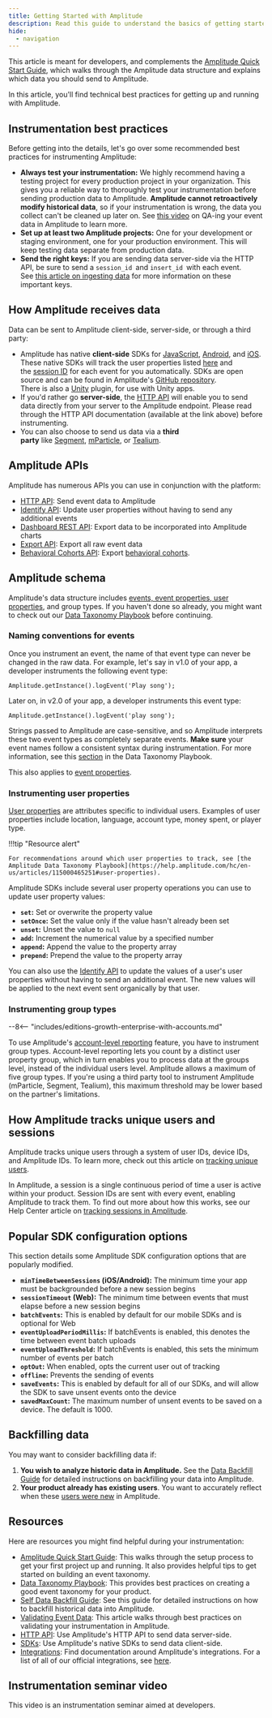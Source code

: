 ```yaml
---
title: Getting Started with Amplitude
description: Read this guide to understand the basics of getting started with Amplitude instrumentation.
hide: 
  - navigation
---
```


This article is meant for developers, and complements the [Amplitude Quick Start Guide](https://help.amplitude.com/hc/en-us/sections/201146908-Amplitude-Quick-Start-Guide), which walks through the Amplitude data structure and explains which data you should send to Amplitude.

In this article, you'll find technical best practices for getting up and running with Amplitude.

## Instrumentation best practices

Before getting into the details, let's go over some recommended best practices for instrumenting Amplitude:

- **Always test your instrumentation:** We highly recommend having a testing project for every production project in your organization. This gives you a reliable way to thoroughly test your instrumentation before sending production data to Amplitude. **Amplitude cannot retroactively modify historical data**, so if your instrumentation is wrong, the data you collect can't be cleaned up later on. See [this video](https://help.amplitude.com/hc/en-us/articles/115001574688-How-to-Validate-Your-Event-Data-in-Amplitude) on QA-ing your event data in Amplitude to learn more. 
- **Set up at least two Amplitude projects:** One for your development or staging environment, one for your production environment. This will keep testing data separate from production data. 
- **Send the right keys:** If you are sending data server-side via the HTTP API, be sure to send a `session_id `and `insert_id `with each event. See [this article on ingesting data](https://help.amplitude.com/hc/en-us/articles/204771828#optional-keys) for more information on these important keys.

## How Amplitude receives data

Data can be sent to Amplitude client-side, server-side, or through a third party:

- Amplitude has native **client-side** SDKs for [JavaScript](https://help.amplitude.com/hc/en-us/articles/115001361248), [Android](https://help.amplitude.com/hc/en-us/articles/115002935588-Android-SDK-Installation), and [iOS](https://help.amplitude.com/hc/en-us/articles/115002278527-iOS-SDK-Installation). These native SDKs will track the user properties listed [here](https://help.amplitude.com/hc/en-us/articles/215562387-Appendix-Amplitude-User-Property-Definitions) and the [session ID](https://help.amplitude.com/hc/en-us/articles/115002323627#session-id) for each event for you automatically. SDKs are open source and can be found in Amplitude's [GitHub repository](https://github.com/amplitude).\
    There is also a [Unity](https://help.amplitude.com/hc/en-us/articles/115002991968-Unity-Plugin-Installation) plugin, for use with Unity apps.
- If you'd rather go **server-side**, the [HTTP API](https://help.amplitude.com/hc/en-us/articles/360032842391-HTTP-API-V2) will enable you to send data directly from your server to the Amplitude endpoint. Please read through the HTTP API documentation (available at the link above) before instrumenting.
- You can also choose to send us data via a **third party** like [Segment](https://segment.com/), [mParticle](https://www.mparticle.com/), or [Tealium](https://tealium.com/). 

## Amplitude APIs

Amplitude has numerous APIs you can use in conjunction with the platform:

- [HTTP API](https://developers.amplitude.com/docs/http-api-v2): Send event data to Amplitude
- [Identify API](https://developers.amplitude.com/docs/identify-api): Update user properties without having to send any additional events
- [Dashboard REST API](https://developers.amplitude.com/docs/dashboard-rest-api): Export data to be incorporated into Amplitude charts
- [Export API](https://developers.amplitude.com/docs/export-api): Export all raw event data
- [Behavioral Cohorts API](https://developers.amplitude.com/docs/behavioral-cohorts-api): Export [behavioral cohorts](https://help.amplitude.com/hc/en-us/articles/231881448-Amplitude-2-0-Behavioral-Cohorts). 

## Amplitude schema

Amplitude's data structure includes [events, event properties, user properties](https://help.amplitude.com/hc/en-us/articles/360047138392), and group types. If you haven't done so already, you might want to check out our [Data Taxonomy Playbook](https://help.amplitude.com/hc/en-us/articles/115000465251-Data-Taxonomy-Playbook) before continuing.

### Naming conventions for events

Once you instrument an event, the name of that event type can never be changed in the raw data. For example, let's say in v1.0 of your app, a developer instruments the following event type:

`Amplitude.getInstance().logEvent('Play song');`

Later on, in v2.0 of your app, a developer instruments this event type:

`Amplitude.getInstance().logEvent('play song');`

Strings passed to Amplitude are case-sensitive, and so Amplitude interprets these two event types as completely separate events. **Make sure** your event names follow a consistent syntax during instrumentation. For more information, see this [section](https://help.amplitude.com/hc/en-us/articles/115000465251#how-should-i-name-my-events) in the Data Taxonomy Playbook.

This also applies to [event properties](https://help.amplitude.com/hc/en-us/articles/115000465251#event-properties).

### Instrumenting user properties

[User properties](https://help.amplitude.com/hc/en-us/articles/115002380567) are attributes specific to individual users. Examples of user properties include location, language, account type, money spent, or player type.

!!!tip "Resource alert"

    For recommendations around which user properties to track, see [the Amplitude Data Taxonomy Playbook](https://help.amplitude.com/hc/en-us/articles/115000465251#user-properties). 

Amplitude SDKs include several user property operations you can use to update user property values:

- **`set`:** Set or overwrite the property value
- **`setOnce`:** Set the value only if the value hasn't already been set
- **`unset`:** Unset the value to `null`
- **`add`:** Increment the numerical value by a specified number
- **`append`:** Append the value to the property array
- **`prepend`:** Prepend the value to the property array

You can also use the [Identify API](https://help.amplitude.com/hc/en-us/articles/205406617-Identify-API-Modify-User-Properties) to update the values of a user's user properties without having to send an additional event. The new values will be applied to the next event sent organically by that user. 

### Instrumenting group types

--8<-- "includes/editions-growth-enterprise-with-accounts.md"

To use Amplitude's [account-level reporting](https://help.amplitude.com/hc/en-us/articles/115001765532#account-level-reporting) feature, you have to instrument group types. Account-level reporting lets you count by a distinct user property group, which in turn enables you to process data at the groups level, instead of the individual users level. Amplitude allows a maximum of five group types. If you're using a third party tool to instrument Amplitude (mParticle, Segment, Tealium), this maximum threshold may be lower based on the partner's limitations. 

## How Amplitude tracks unique users and sessions

Amplitude tracks unique users through a system of user IDs, device IDs, and Amplitude IDs. To learn more, check out this article on [tracking unique users](https://help.amplitude.com/hc/en-us/articles/115003135607-Tracking-Unique-Users).

In Amplitude, a session is a single continuous period of time a user is active within your product. Session IDs are sent with every event, enabling Amplitude to track them. To find out more about how this works, see our Help Center article on [tracking sessions in Amplitude](https://help.amplitude.com/hc/en-us/articles/115002323627-Tracking-Sessions).

## Popular SDK configuration options

This section details some Amplitude SDK configuration options that are popularly modified.

- **`minTimeBetweenSessions` (iOS/Android):** The minimum time your app must be backgrounded before a new session begins
- **`sessionTimeout` (Web):** The minimum time between events that must elapse before a new session begins
- **`batchEvents`:** This is enabled by default for our mobile SDKs and is optional for Web
- **`eventUploadPeriodMillis`:** If batchEvents is enabled, this denotes the time between event batch uploads
- **`eventUploadThreshold`:** If batchEvents is enabled, this sets the minimum number of events per batch
- **`optOut`:** When enabled, opts the current user out of tracking
- **`offline`:** Prevents the sending of events
- **`saveEvents`:** This is enabled by default for all of our SDKs, and will allow the SDK to save unsent events onto the device
- **`savedMaxCount`:** The maximum number of unsent events to be saved on a device. The default is 1000. 

## Backfilling data

You may want to consider backfilling data if:

1. **You wish to analyze historic data in Amplitude.** See the [Data Backfill Guide](../analytics/data-backfill-guide) for detailed instructions on backfilling your data into Amplitude.
2. **Your product already has existing users**. You want to accurately reflect when these [users were new](https://help.amplitude.com/hc/en-us/articles/360052734691#h_01EQFSJ5YFEGM5TKTY4XS5J2DY) in Amplitude.

## Resources

Here are resources you might find helpful during your instrumentation:

- [Amplitude Quick Start Guide](https://help.amplitude.com/hc/en-us/sections/201146908-Amplitude-Quick-Start-Guide): This walks through the setup process to get your first project up and running. It also provides helpful tips to get started on building an event taxonomy.
- [Data Taxonomy Playbook](https://help.amplitude.com/hc/en-us/articles/115000465251-Data-Taxonomy-Playbook): This provides best practices on creating a good event taxonomy for your product. 
- [Self Data Backfill Guide](https://developers.amplitude.com/docs/self-data-backfill-guide): See this guide for detailed instructions on how to backfill historical data into Amplitude.
- [Validating Event Data](https://help.amplitude.com/hc/en-us/articles/115001574688-How-to-Validate-Your-Event-Data-in-Amplitude): This article walks through best practices on validating your instrumentation in Amplitude.
- [HTTP API](https://developers.amplitude.com/docs/http-api-v2): Use Amplitude's HTTP API to send data server-side. 
- [SDKs](https://developers.amplitude.com/docs/sdk-basics): Use Amplitude's native SDKs to send data client-side.
- [Integrations](https://help.amplitude.com/hc/en-us/sections/201147128-Integrations): Find documentation around Amplitude's integrations. For a list of all of our official integrations, see [here](https://amplitude.com/integrations). 

## Instrumentation seminar video

This video is an instrumentation seminar aimed at developers. 

<script src="https://fast.wistia.com/embed/medias/2gktk4s3o8.jsonp" async=""></script>
<script src="https://fast.wistia.com/assets/external/E-v1.js" async=""></script>
</p>
<div class="wistia_responsive_padding" style="padding: 56.25% 0 0 0; position: relative;">
<div class="wistia_responsive_wrapper" style="height: 100%; left: 0; position: absolute; top: 0; width: 100%;">
<div class="wistia_embed wistia_async_2gktk4s3o8 videoFoam=true wysiwyg-text-align-left" style="height: 100%; width: 100%;">&nbsp;</div>
</div>
</div>
